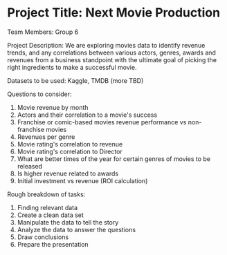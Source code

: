 # Project Title: Next Movie Production

Team Members: Group 6

Project Description: We are exploring movies data to identify revenue trends, and any correlations between various actors, genres, awards and revenues from a business standpoint with the ultimate
goal of picking the right ingredients to make a successful movie.

Datasets to be used: Kaggle, TMDB (more TBD)

Questions to consider:
1. Movie revenue by month
2. Actors and their correlation to a movie's success
3. Franchise or comic-based movies revenue performance vs non-franchise movies
4. Revenues per genre
5. Movie rating's correlation to revenue
6. Movie rating's correlation to Director
7. What are better times of the year for certain genres of movies to be released
8. Is higher revenue related to awards
9. Initial investment vs revenue (ROI calculation)

Rough breakdown of tasks:
1. Finding relevant data
2. Create a clean data set
3. Manipulate the data to tell the story
4. Analyze the data to answer the questions
5. Draw conclusions
6. Prepare the presentation
